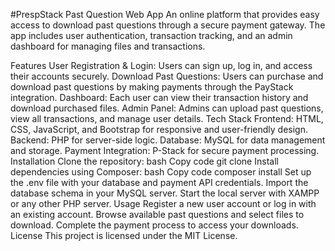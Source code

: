 #PrespStack
Past Question Web App
An online platform that provides easy access to download past questions through a secure payment gateway. The app includes user authentication, transaction tracking, and an admin dashboard for managing files and transactions.

Features
User Registration & Login: Users can sign up, log in, and access their accounts securely.
Download Past Questions: Users can purchase and download past questions by making payments through the PayStack integration.
Dashboard: Each user can view their transaction history and download purchased files.
Admin Panel: Admins can upload past questions, view all transactions, and manage user details.
Tech Stack
Frontend: HTML, CSS, JavaScript, and Bootstrap for responsive and user-friendly design.
Backend: PHP for server-side logic.
Database: MySQL for data management and storage.
Payment Integration: P-Stack for secure payment processing.
Installation
Clone the repository:
bash
Copy code
git clone <repository-url>
Install dependencies using Composer:
bash
Copy code
composer install
Set up the .env file with your database and payment API credentials.
Import the database schema in your MySQL server.
Start the local server with XAMPP or any other PHP server.
Usage
Register a new user account or log in with an existing account.
Browse available past questions and select files to download.
Complete the payment process to access your downloads.
License
This project is licensed under the MIT License.
